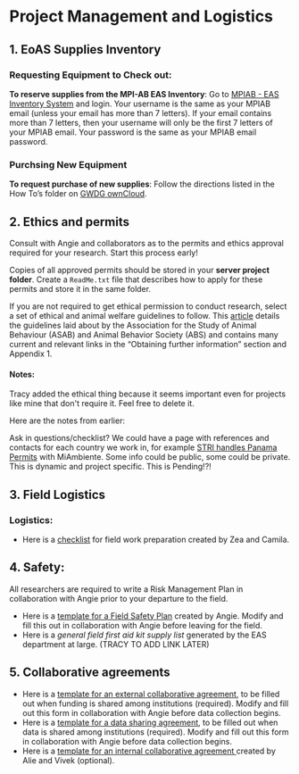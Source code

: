 # Project Management and Logistics
<!--
## 1. Project ReadMe

All researchers are required to fill out a Project ReadMe. 
This file is central to the entire project and gets updated continuously during the research process. 
~This file should be in a plain text file format that can be version controlled on GitHub.~

* Here is a [template Project ReadMe file](https://github.com/livingingroups/ods_wiki/wiki/Project-ReadMe-template) created by Vlad, Roi, Brendan, and Tracy. 
* Here is a [checklist](https://drive.google.com/file/d/1gktgpSEcRFaZqkQIjtechuP7vRVURgPE/view?usp=sharing) for the Project ReadMe created by Angie. 

#### Notes:

~Tracy is not sure how the project metadata file will fit into the Project ReadMe (or if we want to call it a Project ReadMe or a DMP), but I tried to include all the relevant information in the updated Project Readme template for easy extraction using exif or something like that.~ 

~If we move forward with the new draft Project ReadMe template, we only have partial examples.~ 

~* [Project metadata example](https://github.com/livingingroups/project_metadata/blob/main/project_metadata/metadata_template.txt) (by Brendan)~ 
* [Project summary / some data stuff example](https://github.com/livingingroups/project_metadata/blob/main/project_readme/README_examples_KStewart.md#readme-example-1) (by Kat) 

~Should we include these, make new examples, or not have any examples stored publicly?~

~Here are the old drafts of the various components that are now in the new draft Project ReadMe template:~

~* [Brendan's project metedata](https://github.com/livingingroups/project_metadata/blob/main/project_metadata/project_metadata.md)~
* [Brendan's project readme](https://github.com/livingingroups/project_metadata/blob/main/project_readme/README.md)
* [Vlad & Roi's project readme](https://drive.google.com/file/d/1Nx3x_GRuTlbTcTjuh4VipTwN9jFYdn54/view)
-->
## 1. EoAS Supplies Inventory
### Requesting Equipment to Check out:

**To reserve supplies from the MPI-AB EAS Inventory**: Go to [MPIAB - EAS Inventory System](https://inventoryeas.ab.mpg.de/login) and login. Your username is the same as your MPIAB email (unless your email has more than 7 letters). If your email contains more than 7 letters, then your username will only be the first 7 letters of your MPIAB email. Your password is the same as your MPIAB email password.

### Purchsing New Equipment
**To request purchase of new supplies**: Follow the directions listed in the How To’s folder on [GWDG ownCloud](https://owncloud.gwdg.de/).

<!-- 
#### Notes:

One idea from Tracy for keeping track of hardware/software (see sections 9 and 10 of Brendan's OG [Project ReadMe](https://github.com/livingingroups/project_metadata/blob/main/project_readme/README.md)):

Prior to departure, work with Angie to create a .csv file of items purchased by MPI and taken to the field. 
Include as much information as possible for future study replication (e.g., manufacturer, model/version). 
As devices/supplies change over the years, their accuracy, sensitivity and other details may change in ways that impact inference. 

What do you think? I feel like there should be an easier way to do this, possibly interfacing with the inventory.
-->
## 2. Ethics and permits

Consult with Angie and collaborators as to the permits and ethics approval required for your research. Start this process early!

Copies of all approved permits should be stored in your **server project folder**. 
Create a `ReadMe.txt` file that describes how to apply for these permits and store it in the same folder. 

If you are not required to get ethical permission to conduct research, select a set of ethical and animal welfare guidelines to follow. 
This [article](https://doi.org/10.1016/j.anbehav.2019.11.002) details the guidelines laid about by the Association for the Study of Animal Behaviour (ASAB) and Animal Behavior Society (ABS) and contains many current and relevant links in the “Obtaining further information” section and Appendix 1.

#### Notes:

Tracy added the ethical thing because it seems important even for projects like mine that don't require it. Feel free to delete it.

Here are the notes from earlier: 

Ask in questions/checklist? 
We could have a page with references and contacts for each country we work in, for example [STRI handles Panama Permits](https://stri.si.edu/plan-your-visit/scientific-research-permits) with MiAmbiente. 
Some info could be public, some could be private. This is dynamic and project specific.
This is Pending!?!

## 3. Field Logistics

### Logistics:

* Here is a [checklist](https://docs.google.com/document/d/1TrbRbwY5FD--9ArEJBNZqUHNbB2U1z72DNj_Zz3TPZ0/edit) for field work preparation created by Zea and Camila.
 

## 4. Safety: 

All researchers are required to write a Risk Management Plan in collaboration with Angie prior to your departure to the field.
 
* Here is a [template for a Field Safety Plan](https://owncloud.gwdg.de/index.php/f/1650186667) created by Angie. Modify and fill this out in collaboration with Angie before leaving for the field.
* Here is a *general field first aid kit supply list* generated by the EAS department at large. (TRACY TO ADD LINK LATER)
<!--
#### Notes:

Tracy added this section as an important part of field stuff. I'm not sure it belongs here - feel free to reject.
-->
## 5. Collaborative agreements

* Here is a [template for an external collaborative agreement](https://drive.google.com/file/d/1rD0AtPObFftlLR7L-VItSNzZWf2COZtU/view?usp=sharing), to be filled out when funding is shared among institutions (required). Modify and fill out this form in collaboration with Angie before data collection begins.
* Here is a [template for a data sharing agreement](https://drive.google.com/file/d/12LOACjax8YQbO4Yt1Z5TLD1cUNOvg3AO/view?usp=sharing), to be filled out when data is shared among institutions (required). Modify and fill out this form in collaboration with Angie before data collection begins. 
* Here is a [template for an internal collaborative agreement ](https://github.com/livingingroups/collaborative_agreement/blob/main/collab_agree.mdown) created by Alie and Vivek (optional).

<!--
#### Notes:

Tracy looked at those files and added a bit more description. Angie, please check I understand it correctly.
-->
